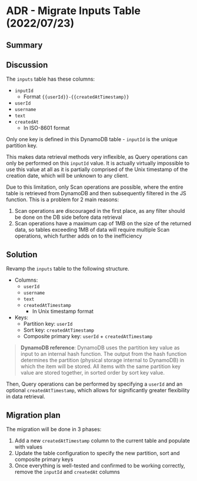 # ADR - Migrate Inputs Table (2022/07/23)

## Summary

## Discussion

The `inputs` table has these columns:

- `inputId`
  - Format `{{userId}}-{{createdAtTimestamp}}`
- `userId`
- `username`
- `text`
- `createdAt`
  - In ISO-8601 format

Only one key is defined in this DynamoDB table - `inputId` is the unique partition key.

This makes data retrieval methods very inflexible, as Query operations can only be performed on this `inputId` value. It is actually virtually impossible to use this value at all as it is partially comprised of the Unix timestamp of the creation date, which will be unknown to any client.

Due to this limitation, only Scan operations are possible, where the entire table is retrieved from DynamoDB and then subsequently filtered in the JS function. This is a problem for 2 main reasons:

1. Scan operations are discouraged in the first place, as any filter should be done on the DB side before data retrieval
1. Scan operations have a maximum cap of 1MB on the size of the returned data, so tables exceeding 1MB of data will require multiple Scan operations, which further adds on to the inefficiency

## Solution

Revamp the `inputs` table to the following structure.

- Columns:
  - `userId`
  - `username`
  - `text`
  - `createdAtTimestamp`
    - In Unix timestamp format
- Keys:
  - Partition key: `userId`
  - Sort key: `createdAtTimestamp`
  - Composite primary key: `userId` + `createdAtTimestamp`

> **DynamoDB reference**: DynamoDB uses the partition key value as input to an internal hash function. The output from the hash function determines the partition (physical storage internal to DynamoDB) in which the item will be stored. All items with the same partition key value are stored together, in sorted order by sort key value.

Then, Query operations can be performed by specifying a `userId` and an optional `createdAtTimestamp`, which allows for significantly greater flexibility in data retrieval.

## Migration plan

The migration will be done in 3 phases:

1. Add a new `createdAtTimestamp` column to the current table and populate with values
1. Update the table configuration to specify the new partition, sort and composite primary keys
1. Once everything is well-tested and confirmed to be working correctly, remove the `inputId` and `createdAt` columns
